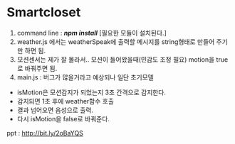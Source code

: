 # Smartcloset

1. command line : ***npm install*** [필요한 모듈이 설치된다.]
2. weather.js 에서는 weatherSpeak에 출력할 메시지를 string형태로 만들어 주기만 하면 됨.
3. 모션센서는 제가 잘 몰라서.. 모션이 들어왔을때(민감도 조정 필요) motion을 true로 바꿔주면 됨.
4. main.js : 버그가 많을거라고 예상되나 일단 초기모델
* isMotion은 모션감지가 되었는지 3초 간격으로 감지한다.
* 감지되면 1초 후에 weather함수 호출
* 결과 넘어오면 음성으로 출력.
* 다시 isMotion을 false로 바꿔준다.

ppt : http://bit.ly/2oBaYQS
